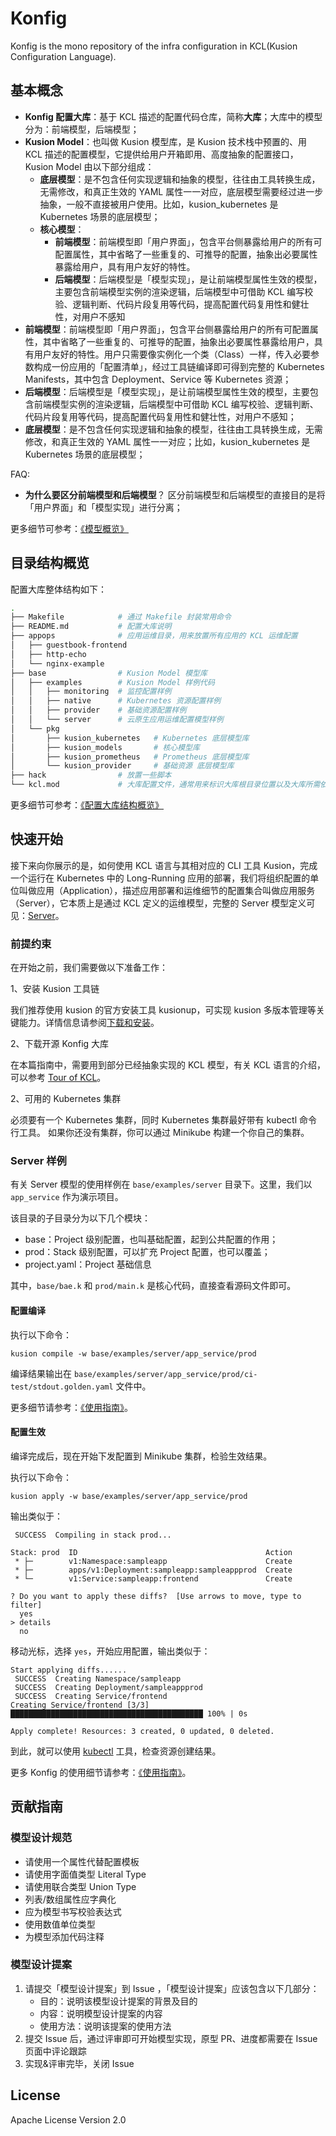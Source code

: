 # Konfig

Konfig is the mono repository of the infra configuration in KCL(Kusion Configuration Language).

## 基本概念

- **Konfig 配置大库**：基于 KCL 描述的配置代码仓库，简称**大库**；大库中的模型分为：前端模型，后端模型；
- **Kusion Model**：也叫做 Kusion 模型库，是 Kusion 技术栈中预置的、用 KCL 描述的配置模型，它提供给用户开箱即用、高度抽象的配置接口，Kusion Model 由以下部分组成：
  - **底层模型**：是不包含任何实现逻辑和抽象的模型，往往由工具转换生成，无需修改，和真正生效的 YAML 属性一一对应，底层模型需要经过进一步抽象，一般不直接被用户使用。比如，kusion_kubernetes 是 Kubernetes 场景的底层模型；
  - **核心模型**：
    - **前端模型**：前端模型即「用户界面」，包含平台侧暴露给用户的所有可配置属性，其中省略了一些重复的、可推导的配置，抽象出必要属性暴露给用户，具有用户友好的特性。
    - **后端模型**：后端模型是「模型实现」，是让前端模型属性生效的模型，主要包含前端模型实例的渲染逻辑，后端模型中可借助 KCL 编写校验、逻辑判断、代码片段复用等代码，提高配置代码复用性和健壮性，对用户不感知
- **前端模型**：前端模型即「用户界面」，包含平台侧暴露给用户的所有可配置属性，其中省略了一些重复的、可推导的配置，抽象出必要属性暴露给用户，具有用户友好的特性。用户只需要像实例化一个类（Class）一样，传入必要参数构成一份应用的「配置清单」，经过工具链编译即可得到完整的 Kubernetes Manifests，其中包含 Deployment、Service 等 Kubernetes 资源；
- **后端模型**：后端模型是「模型实现」，是让前端模型属性生效的模型，主要包含前端模型实例的渲染逻辑，后端模型中可借助 KCL 编写校验、逻辑判断、代码片段复用等代码，提高配置代码复用性和健壮性，对用户不感知；
- **底层模型**：是不包含任何实现逻辑和抽象的模型，往往由工具转换生成，无需修改，和真正生效的 YAML 属性一一对应；比如，kusion_kubernetes 是 Kubernetes 场景的底层模型；

FAQ:

- **为什么要区分前端模型和后端模型**？
  区分前端模型和后端模型的直接目的是将「用户界面」和「模型实现」进行分离；

更多细节可参考：[《模型概览》](https://KusionStack.io/docs/reference/model/overview)

## 目录结构概览

配置大库整体结构如下：

```bash
.
├── Makefile            # 通过 Makefile 封装常用命令
├── README.md           # 配置大库说明
├── appops              # 应用运维目录，用来放置所有应用的 KCL 运维配置
│   ├── guestbook-frontend
│   ├── http-echo
│   └── nginx-example
├── base                # Kusion Model 模型库
│   ├── examples        # Kusion Model 样例代码
│   │   ├── monitoring  # 监控配置样例
│   │   ├── native      # Kubernetes 资源配置样例
│   │   ├── provider    # 基础资源配置样例
│   │   └── server      # 云原生应用运维配置模型样例
│   └── pkg
│       ├── kusion_kubernetes   # Kubernetes 底层模型库
│       ├── kusion_models       # 核心模型库
│       ├── kusion_prometheus   # Prometheus 底层模型库
│       └── kusion_provider     # 基础资源 底层模型库
├── hack                # 放置一些脚本
└── kcl.mod             # 大库配置文件，通常用来标识大库根目录位置以及大库所需依赖
```

更多细节可参考：[《配置大库结构概览》](https://KusionStack.io/docs/develop/design/konfig)

## 快速开始

接下来向你展示的是，如何使用 KCL 语言与其相对应的 CLI 工具 Kusion，完成一个运行在 Kubernetes 中的 Long-Running 应用的部署，我们将组织配置的单位叫做应用（Application），描述应用部署和运维细节的配置集合叫做应用服务（Server），它本质上是通过 KCL 定义的运维模型，完整的 Server 模型定义可见：[Server](https://github.com/KusionStack/konfig/blob/main/base/pkg/kusion_models/kube/frontend/server.k)。

### 前提约束

在开始之前，我们需要做以下准备工作：

1、安装 Kusion 工具链

我们推荐使用 kusion 的官方安装工具 kusionup，可实现 kusion 多版本管理等关键能力。详情信息请参阅[下载和安装](https://kusionstack.io/docs/user_docs/getting-started/install)。

2、下载开源 Konfig 大库

在本篇指南中，需要用到部分已经抽象实现的 KCL 模型，有关 KCL 语言的介绍，可以参考 [Tour of KCL](https://kusionstack.io/docs/reference/lang/lang/tour)。

2、可用的 Kubernetes 集群

必须要有一个 Kubernetes 集群，同时 Kubernetes 集群最好带有 kubectl 命令行工具。 如果你还没有集群，你可以通过 Minikube 构建一个你自己的集群。

### Server 样例

有关 Server 模型的使用样例在 `base/examples/server` 目录下。这里，我们以 `app_service` 作为演示项目。

该目录的子目录分为以下几个模块：
- base：Project 级别配置，也叫基础配置，起到公共配置的作用；
- prod：Stack 级别配置，可以扩充 Project 配置，也可以覆盖；
- project.yaml：Project 基础信息

其中，`base/bae.k` 和 `prod/main.k` 是核心代码，直接查看源码文件即可。

#### 配置编译

执行以下命令：
```shell
kusion compile -w base/examples/server/app_service/prod
```

编译结果输出在 `base/examples/server/app_service/prod/ci-test/stdout.golden.yaml` 文件中。

更多细节请参考：[《使用指南》](https://kusionstack.io/docs/reference/konfig/guide)。

#### 配置生效

编译完成后，现在开始下发配置到 Minikube 集群，检验生效结果。

执行以下命令：

```shell
kusion apply -w base/examples/server/app_service/prod
```

输出类似于：

```shell
 SUCCESS  Compiling in stack prod...                                                                                    

Stack: prod  ID                                          Action
 * ├─        v1:Namespace:sampleapp                      Create
 * ├─        apps/v1:Deployment:sampleapp:sampleappprod  Create
 * └─        v1:Service:sampleapp:frontend               Create

? Do you want to apply these diffs?  [Use arrows to move, type to filter]
  yes
> details
  no
```

移动光标，选择 `yes`，开始应用配置，输出类似于：

```shell
Start applying diffs......
 SUCCESS  Creating Namespace/sampleapp
 SUCCESS  Creating Deployment/sampleappprod
 SUCCESS  Creating Service/frontend
Creating Service/frontend [3/3] ███████████████████████████████████████████ 100% | 0s

Apply complete! Resources: 3 created, 0 updated, 0 deleted.
```

到此，就可以使用 [kubectl](https://kubernetes.io/docs/tasks/tools/install-kubectl/) 工具，检查资源创建结果。

更多 Konfig 的使用细节请参考：[《使用指南》](https://kusionstack.io/docs/reference/konfig/guide)。

## 贡献指南

### 模型设计规范

- 请使用一个属性代替配置模板
- 请使用字面值类型 Literal Type
- 请使用联合类型 Union Type
- 列表/数组属性应字典化
- 应为模型书写校验表达式
- 使用数值单位类型
- 为模型添加代码注释

### 模型设计提案

1. 请提交「模型设计提案」到 Issue ，「模型设计提案」应该包含以下几部分：
   - 目的：说明该模型设计提案的背景及目的
   - 内容：说明模型设计提案的内容
   - 使用方法：说明该提案的使用方法
2. 提交 Issue 后，通过评审即可开始模型实现，原型 PR、进度都需要在 Issue 页面中评论跟踪
3. 实现&评审完毕，关闭 Issue

## License

Apache License Version 2.0